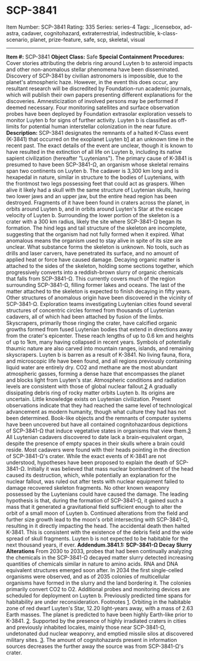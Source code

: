 # SCP-3841
Item Number: SCP-3841
Rating: 335
Series: series-4
Tags: _licensebox, ad-astra, cadaver, cognitohazard, extraterrestrial, indestructible, k-class-scenario, planet, prize-feature, safe, scp, skeletal, visual

---

**Item #:** SCP-3841
**Object Class:** Safe
**Special Containment Procedures:** Cover stories attributing the debris ring around Luyten b to asteroid impacts and other non-anomalous stellar phenomena have been disseminated. Discovery of SCP-3841 by civilian astronomers is impossible, due to the planet's atmospheric haze. However, in the event this does occur, any resultant research will be discredited by Foundation-run academic journals, which will publish their own papers presenting different explanations for the discoveries. Amnesticization of involved persons may be performed if deemed necessary.
Four monitoring satellites and surface observation probes have been deployed by Foundation extrasolar exploration vessels to monitor Luyten b for signs of further activity. Luyten b is classified as off-limits for potential human interstellar colonization in the near future.
**Description:** SCP-3841 designates the remnants of a halted K-Class event (K-3841) that occurred on the exoplanet Luyten b[1](javascript:;) at an unknown time in the recent past. The exact details of the event are unclear, though it is known to have resulted in the extinction of all life on Luyten b, including its native sapient civilization (hereafter "Luytenians").
The primary cause of K-3841 is presumed to have been SCP-3841-Ω, an organism whose skeletal remains span two continents on Luyten b. The cadaver is 3,300 km long and is hexapedal in nature, similar in structure to the bodies of Luytenians, with the frontmost two legs possessing feet that could act as graspers. When alive it likely had a skull with the same structure of Luytenian skulls, having two lower jaws and an upper jaw, but the entire head region has been destroyed. Fragments of it have been found in craters across the planet, in orbits around Luyten b, and in orbits around Luyten's Star at the escape velocity of Luyten b. Surrounding the lower portion of the skeleton is a crater with a 300 km radius, likely the site where SCP-3841-Ω began its formation. The hind legs and tail structure of the skeleton are incomplete, suggesting that the organism had not fully formed when it expired. What anomalous means the organism used to stay alive in spite of its size are unclear.
What substance forms the skeleton is unknown. No tools, such as drills and laser carvers, have penetrated its surface, and no amount of applied heat or force have caused damage.
Decaying organic matter is attached to the sides of the skeleton, holding some sections together, which progressively converts into a reddish-brown slurry of organic chemicals that falls from SCP-3841-Ω. This currently covers much of the region surrounding SCP-3841-Ω, filling former lakes and oceans. The last of the matter attached to the skeleton is expected to finish decaying in fifty years.
Other structures of anomalous origin have been discovered in the vicinity of SCP-3841-Ω. Exploration teams investigating Luytenian cities found several structures of concentric circles formed from thousands of Luytenian cadavers, all of which had been attached by fusion of the limbs. Skyscrapers, primarily those ringing the crater, have calcified organic growths formed from fused Luytenian bodies that extend in directions away from the crater's epicenter. These reach lengths of up to 0.6 km and heights of up to 1km, many having collapsed in recent years. Symbols of potentially thaumic nature are also carved into mountain ranges, islands, and remaining skyscrapers.
Luyten b is barren as a result of K-3841. No living fauna, flora, and microscopic life have been found, and all regions previously containing liquid water are entirely dry. CO2 and methane are the most abundant atmospheric gasses, forming a dense haze that encompasses the planet and blocks light from Luyten's star. Atmospheric conditions and radiation levels are consistent with those of global nuclear fallout.[2](javascript:;)
A gradually dissipating debris ring of rocky matter orbits Luyten b. Its origins are uncertain.
Little knowledge exists on Luytenian civilization. Present observations indicate that they had reached the same level of technological advancement as modern humanity, though what culture they had has not been determined. Book-like objects and the remnants of computer systems have been uncovered but have all contained cognitohazardous depictions of SCP-3841-Ω that induce vegetative states in organisms that view them.[3](javascript:;) All Luytenian cadavers discovered to date lack a brain-equivalent organ, despite the presence of empty spaces in their skulls where a brain could reside. Most cadavers were found with their heads pointing in the direction of SCP-3841-Ω's crater.
While the exact events of K-3841 are not understood, hypotheses have been proposed to explain the death of SCP-3841-Ω. Initially it was believed that mass nuclear bombardment of the head caused its destruction, which, while potentially an explanation for the nuclear fallout, was ruled out after tests with nuclear equipment failed to damage recovered skeleton fragments. No other known weaponry possessed by the Luytenians could have caused the damage.
The leading hypothesis is that, during the formation of SCP-3841-Ω, it gained such a mass that it generated a gravitational field sufficient enough to alter the orbit of a small moon of Luyten b. Continued alterations from the field and further size growth lead to the moon's orbit intersecting with SCP-3841-Ω, resulting in it directly impacting the head. The accidental death then halted K-3841. This is consistent with the existence of the debris field and the wide spread of skull fragments.
Luyten b is not expected to be habitable for the next thousand years, if ever.
**Addendum.3841.1:** **SCP-3841-Ω Decay Slurry Alterations**
From 2030 to 2033, probes that had been continually analyzing the chemicals in the SCP-3841-Ω decayed matter slurry detected increasing quantities of chemicals similar in nature to amino acids. RNA and DNA equivalent structures emerged soon after. In 2034 the first single-celled organisms were observed, and as of 2035 colonies of multicellular organisms have formed in the slurry and the land bordering it. The colonies primarily convert CO2 to O2.
Additional probes and monitoring devices are scheduled for deployment on Luyten b. Previously predicted time spans for habitability are under reconsideration.
Footnotes
[1](javascript:;). Orbiting in the habitable zone of red dwarf Luyten's Star, 12.20 light-years away, with a mass of 2.63 Earth masses. The planet is predicted to have been highly Earth-like prior to K-3841.
[2](javascript:;). Supported by the presence of highly irradiated craters in cities and previously inhabited locales, mainly those near SCP-3841-Ω, undetonated dud nuclear weaponry, and emptied missile silos at discovered military sites.
[3](javascript:;). The amount of cognitohazards present in information sources decreases the further away the source was from SCP-3841-Ω's crater.
